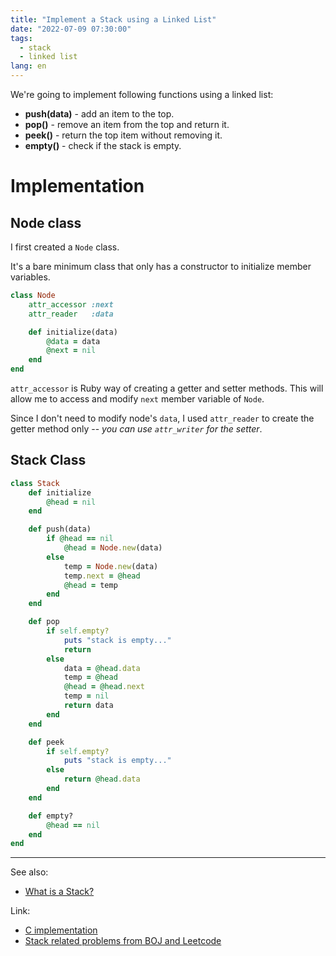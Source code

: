 ```yaml
---
title: "Implement a Stack using a Linked List"
date: "2022-07-09 07:30:00"
tags:
  - stack
  - linked list
lang: en
---
```


We're going to implement following functions using a linked list:
- **push(data)** - add an item to the top.
- **pop()** - remove an item from the top and return it.
- **peek()** - return the top item without removing it.
- **empty()** - check if the stack is empty.

# Implementation
## Node class

I first created a `Node` class. 

It's a bare minimum class that only has a constructor to initialize member variables.
```rb
class Node
    attr_accessor :next
    attr_reader   :data

    def initialize(data)
        @data = data
        @next = nil
    end
end
```

`attr_accessor` is Ruby way of creating a getter and setter methods. This will allow me to access and modify `next` member variable of `Node`.

Since I don't need to modify node's `data`, I used `attr_reader` to create the getter method only -- *you can use `attr_writer` for the setter*.

## Stack Class

```rb
class Stack 
    def initialize 
        @head = nil
    end 

    def push(data)
        if @head == nil
            @head = Node.new(data)
        else
            temp = Node.new(data)
            temp.next = @head
            @head = temp
        end
    end 

    def pop 
        if self.empty?
            puts "stack is empty..."
            return
        else
            data = @head.data
            temp = @head
            @head = @head.next
            temp = nil
            return data
        end
    end 

    def peek 
        if self.empty?
            puts "stack is empty..."
        else 
            return @head.data
        end 
    end 

    def empty?
        @head == nil
    end 
end
```

---

See also:
- [What is a Stack?](./what-is-a-stack)

Link:

- [C implementation](https://github.com/bleuinu/DataStructures-and-Algorithms/tree/main/03-stack/stack-linkedlist)
- [Stack related problems from BOJ and Leetcode](https://github.com/bleuinu/DataStructures-and-Algorithms/tree/main/03-stack)